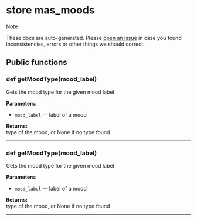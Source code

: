 # store mas_moods

> [!NOTE]
> These docs are auto-generated. Please [open an issue](https://github.com/Friends-of-Monika/mas-docs/issues/new)
> in case you found inconsistencies, errors or other things we should correct.

## Public functions

### def getMoodType(mood_label)

Gets the mood type for the given mood label

**Parameters:**
- `mood_label` &mdash; label of a mood


**Returns:**<br>
type of the mood, or None if no type found

---

### def getMoodType(mood_label)

Gets the mood type for the given mood label

**Parameters:**
- `mood_label` &mdash; label of a mood


**Returns:**<br>
type of the mood, or None if no type found

---

